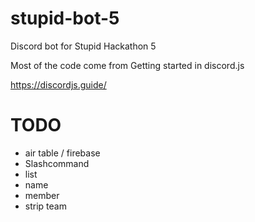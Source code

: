 # stupid-bot-5

Discord bot for Stupid Hackathon 5

Most of the code come from Getting started in discord.js

https://discordjs.guide/

# TODO

- air table / firebase
- Slashcommand
- list
- name
- member
- strip team
